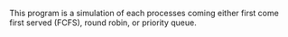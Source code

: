 This program is a simulation of each processes coming either first come first served (FCFS), round robin, or priority queue.
